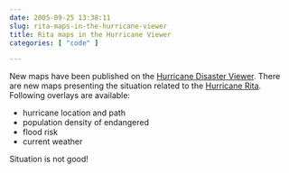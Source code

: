 ```yaml
---
date: 2005-09-25 13:38:11
slug: rita-maps-in-the-hurricane-viewer
title: Rita maps in the Hurricane Viewer
categories: [ "code" ]

---
```


New maps have been published on the [Hurricane Disaster Viewer](http://arcweb.esri.com/sc/hurricane_viewer/index.html).
There are new maps presenting the situation related to the [Hurricane Rita](http://en.wikipedia.org/wiki/Hurricane_Rita).
Following overlays are available:

  * hurricane location and path
  * population density of endangered
  * flood risk
  * current weather

Situation is not good!
